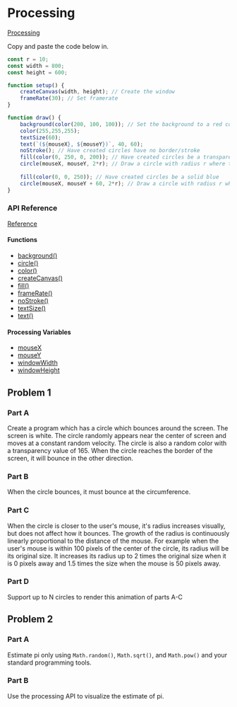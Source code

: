 # Processing 


[Processing](https://openprocessing.org/sketch/create)

Copy and paste the code below in.
```js
const r = 10;
const width = 800;
const height = 600;

function setup() {
	createCanvas(width, height); // Create the window
	frameRate(30); // Set framerate
}

function draw() {
	background(color(200, 100, 100)); // Set the background to a red color
	color(255,255,255);
	textSize(60);
	text(`(${mouseX}, ${mouseY})`, 40, 60);
	noStroke(); // Have created circles have no border/stroke
	fill(color(0, 250, 0, 200)); // Have created circles be a transparent green
	circle(mouseX, mouseY, 2*r); // Draw a circle with radius r where the mouse is
	
	fill(color(0, 0, 250)); // Have created circles be a solid blue
	circle(mouseX, mouseY + 60, 2*r); // Draw a circle with radius r where the mouse is but lower
}
```

### API Reference
[Reference](https://p5js.org/reference/)
#### Functions
- [background()](https://p5js.org/reference/#/p5/background)
- [circle()](https://p5js.org/reference/#/p5/circle)
- [color()](https://p5js.org/reference/#/p5/color)
- [createCanvas()](https://p5js.org/reference/#/p5/createCanvas)
- [fill()](https://p5js.org/reference/#/p5/fill)
- [frameRate()](https://p5js.org/reference/#/p5/frameRate)
- [noStroke()](https://p5js.org/reference/#/p5/noStroke)
- [textSize()](https://p5js.org/reference/#/p5/textSize)
- [text()](https://p5js.org/reference/#/p5/text)
#### Processing Variables
- [mouseX](https://p5js.org/reference/#/p5/mouseX)
- [mouseY](https://p5js.org/reference/#/p5/mouseY)
- [windowWidth](https://p5js.org/reference/#/p5/windowWidth)
- [windowHeight](https://p5js.org/reference/#/p5/windowHeight)

## Problem 1
### Part A
Create a program which has a circle which bounces around the screen. The screen is white. The circle randomly appears near the center of screen and moves at a constant random velocity. The circle is also a random color with a transparency value of 165. When the circle reaches the border of the screen, it will bounce in the other direction.
### Part B
When the circle bounces, it must bounce at the circumference.
### Part C
When the circle is closer to the user's mouse, it's radius increases visually, but does not affect how it bounces. The growth of the radius is continuously linearly proportional to the distance of the mouse. For example when the user's mouse is within 100 pixels of the center of the circle, its radius will be its original size. It increases its radius up to 2 times the original size when it is 0 pixels away and 1.5 times the size when the mouse is 50 pixels away.
### Part D
Support up to N circles to render this animation of parts A-C
## Problem 2
### Part A
Estimate pi only using `Math.random()`, `Math.sqrt()`, and `Math.pow()` and your standard programming tools.
### Part B
Use the processing API to visualize the estimate of pi.
